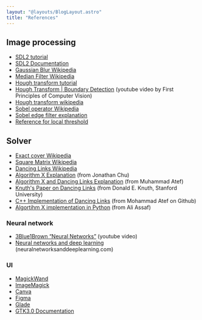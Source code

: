 ```yaml
---
layout: "@layouts/BlogLayout.astro"
title: "References"
---
```


## Image processing

- [SDL2 tutorial](https://zestedesavoir.com/tutoriels/1014/utiliser-la-sdl-en-langage-c/modification-pixels-par-pixels/)
- [SDL2 Documentation](https://www.libsdl.org/)
- [Gaussian Blur Wikipedia](https://en.wikipedia.org/wiki/Gaussian_blur)
- [Median Filter Wikipedia](https://en.wikipedia.org/wiki/Median_filter)
- [Hough transform tutorial](https://fiveko.com/hough-transform/)
- [Hough Transform | Boundary Detection](https://www.youtube.com/watch?v=XRBc_xkZREg) (youtube video by First Principles of Computer Vision)
- [Hough transform wikipedia](https://en.wikipedia.org/wiki/Hough_transform)
- [Sobel operator Wikipedia](https://en.wikipedia.org/wiki/Sobel_operator)
- [Sobel edge filter explanation](https://fiveko.com/sobel-filter/)
- [Reference for local threshold](https://docs.opencv.org/4.x/d7/d4d/tutorial_py_thresholding.html)

## Solver

- [Exact cover Wikipedia](https://en.wikipedia.org/wiki/Exact_cover#Sudoku)
- [Square Matrix Wikipedia](https://en.wikipedia.org/wiki/Sparse_matrix)
- [Dancing Links Wikipedia](https://en.wikipedia.org/wiki/Dancing_Links)
- [Algorithm X Explanation](https://www.ocf.berkeley.edu/~jchu/publicportal/sudoku/sudoku.paper.html#credits) (from Jonathan Chu)
- [Algorithm X and Dancing Links Explanation](https://medium.com/optima-blog/solving-sudoku-fast-702912c13307) (from Muhammad Atef)
- [Knuth's Paper on Dancing Links](https://www.ocf.berkeley.edu/~jchu/publicportal/sudoku/0011047.pdf) (from Donald E. Knuth, Stanford University)
- [C++ Implementation of Dancing Links](https://github.com/matefh/sudoku/blob/master/dancing_links.cpp#L14) (from Mohammad Atef on Github)
- [Algortihm X implementation in Python](https://www.cs.mcgill.ca/~aassaf9/python/sudoku.txt) (from Ali Assaf)

### Neural network

- [3Blue1Brown “Neural Networks”](https://www.youtube.com/watch?v=aircAruvnKk&list=PLZHQObOWTQDNU6R1_67000Dx_ZCJB-3pi) (youtube video)
- [Neural networks and deep learning](http://neuralnetworksanddeeplearning.com/) (neuralnetworksanddeeplearning.com)

### UI

- [MagickWand](https://imagemagick.org/api/MagickWand/index.html)
- [ImageMagick](https://imagemagick.org/)
- [Canva](https://www.canva.com)
- [Figma](https://www.figma.com/)
- [Glade](https://glade.gnome.org/)
- [GTK3.0 Documentation](https://docs.gtk.org/gtk3/)
